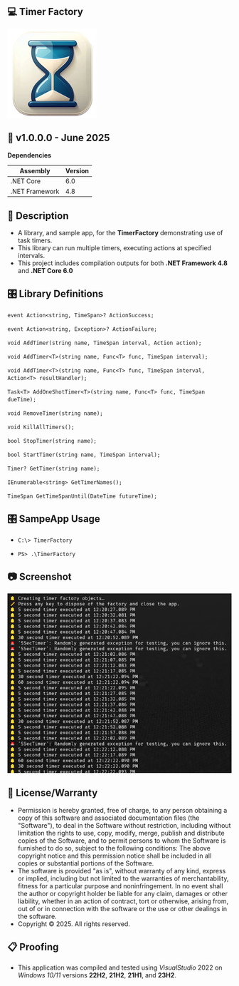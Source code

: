 ## 💻 Timer Factory

![Icon](./AppIcon.png)

## 📝 v1.0.0.0 - June 2025

**Dependencies**

| Assembly | Version |
| ---- | ---- |
| .NET Core | 6.0 |
| .NET Framework | 4.8 |

## 📰 Description
- A library, and sample app, for the **TimerFactory** demonstrating use of task timers.
- This library can run multiple timers, executing actions at specified intervals.
- This project includes compilation outputs for both **.NET Framework 4.8** and **.NET Core 6.0**

## 🎛️ Library Definitions

`event Action<string, TimeSpan>? ActionSuccess;`

`event Action<string, Exception>? ActionFailure;`

`void AddTimer(string name, TimeSpan interval, Action action);`

`void AddTimer<T>(string name, Func<T> func, TimeSpan interval);`

`void AddTimer<T>(string name, Func<T> func, TimeSpan interval, Action<T> resultHandler);`

`Task<T> AddOneShotTimer<T>(string name, Func<T> func, TimeSpan dueTime);`

`void RemoveTimer(string name);`

`void KillAllTimers();`

`bool StopTimer(string name);`

`bool StartTimer(string name, TimeSpan interval);`

`Timer? GetTimer(string name);`

`IEnumerable<string> GetTimerNames();`

`TimeSpan GetTimeSpanUntil(DateTime futureTime);`

## 🎛️ SampeApp Usage

- `C:\> TimerFactory`

- `PS> .\TimerFactory`

## 📷 Screenshot

![Sample](./Screenshot.png)

## 🧾 License/Warranty
* Permission is hereby granted, free of charge, to any person obtaining a copy of this software and associated documentation files (the "Software"), to deal in the Software without restriction, including without limitation the rights to use, copy, modify, merge, publish and distribute copies of the Software, and to permit persons to whom the Software is furnished to do so, subject to the following conditions: The above copyright notice and this permission notice shall be included in all copies or substantial portions of the Software.
* The software is provided "as is", without warranty of any kind, express or implied, including but not limited to the warranties of merchantability, fitness for a particular purpose and noninfringement. In no event shall the author or copyright holder be liable for any claim, damages or other liability, whether in an action of contract, tort or otherwise, arising from, out of or in connection with the software or the use or other dealings in the software.
* Copyright © 2025. All rights reserved.

## 📋 Proofing
* This application was compiled and tested using *VisualStudio* 2022 on *Windows 10/11* versions **22H2**, **21H2**, **21H1**, and **23H2**.

